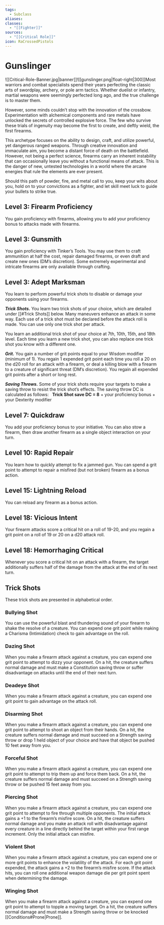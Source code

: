 ```yaml
---
tags:
  - Subclass
aliases: 
classes:
  - "[[Fighter]]"
sources:
  - "[[Critical Role]]"
icon: RaCrossedPistols
---
```

# Gunslinger
![[Critical-Role-Banner.jpg|banner]]![[gunslinger.png|float-right|300]]Most warriors and combat specialists spend their years perfecting the classic arts of swordplay, archery, or pole arm tactics. Whether duelist or infantry, martial weapons were seemingly perfected long ago, and the true challenge is to master them.

However, some minds couldn’t stop with the innovation of the crossbow. Experimentation with alchemical components and rare metals have unlocked the secrets of controlled explosive force. The few who survive these trials of ingenuity may become the first to create, and deftly wield, the first firearms.

This archetype focuses on the ability to design, craft, and utilize powerful, yet dangerous ranged weapons. Through creative innovation and immaculate aim, you become a distant force of death on the battlefield. However, not being a perfect science, firearms carry an inherent instability that can occasionally leave you without a functional means of attack. This is the danger of new, untested technologies in a world where the arcane energies that rule the elements are ever present.

Should this path of powder, fire, and metal call to you, keep your wits about you, hold on to your convictions as a fighter, and let skill meet luck to guide your bullets to strike true.
## Level 3: Firearm Proficiency
You gain proficiency with firearms, allowing you to add your proficiency bonus to attacks made with firearms.
## Level 3: Gunsmith
You gain proficiency with Tinker’s Tools. You may use them to craft ammunition at half the cost, repair damaged firearms, or even draft and create new ones (DM’s discretion). Some extremely experimental and intricate firearms are only available through crafting.
## Level 3: Adept Marksman
You learn to perform powerful trick shots to disable or damage your opponents using your firearms.

**_Trick Shots._** You learn two trick shots of your choice, which are detailed under [[#Trick Shots]] below. Many maneuvers enhance an attack in some way. Each use of a trick shot must be declared before the attack roll is made. You can use only one trick shot per attack.

You learn an additional trick shot of your choice at 7th, 10th, 15th, and 18th level. Each time you learn a new trick shot, you can also replace one trick shot you know with a different one.

**_Grit._** You gain a number of grit points equal to your Wisdom modifier (minimum of 1). You regain 1 expended grit point each time you roll a 20 on the d20 roll for an attack with a firearm, or deal a killing blow with a firearm to a creature of significant threat (DM’s discretion). You regain all expended grit points after a short or long rest.

**_Saving Throws._** Some of your trick shots require your targets to make a saving throw to resist the trick shot’s effects. The saving throw DC is calculated as follows:   **Trick Shot save DC = 8** + your proficiency bonus + your Dexterity modifier

## Level 7: Quickdraw

You add your proficiency bonus to your initiative. You can also stow a firearm, then draw another firearm as a single object interaction on your turn.

## Level 10: Rapid Repair

You learn how to quickly attempt to fix a jammed gun. You can spend a grit point to attempt to repair a misfired (but not broken) firearm as a bonus action.

## Level 15: Lightning Reload

You can reload any firearm as a bonus action.

## Level 18: Vicious Intent

Your firearm attacks score a critical hit on a roll of 19-20, and you regain a grit point on a roll of 19 or 20 on a d20 attack roll.

## Level 18: Hemorrhaging Critical

Whenever you score a critical hit on an attack with a firearm, the target additionally suffers half of the damage from the attack at the end of its next turn.

## Trick Shots
These trick shots are presented in alphabetical order.

### Bullying Shot

You can use the powerful blast and thundering sound of your firearm to shake the resolve of a creature. You can expend one grit point while making a Charisma (Intimidation) check to gain advantage on the roll.

### Dazing Shot

When you make a firearm attack against a creature, you can expend one grit point to attempt to dizzy your opponent. On a hit, the creature suffers normal damage and must make a Constitution saving throw or suffer disadvantage on attacks until the end of their next turn.

### Deadeye Shot

When you make a firearm attack against a creature, you can expend one grit point to gain advantage on the attack roll.

### Disarming Shot

When you make a firearm attack against a creature, you can expend one grit point to attempt to shoot an object from their hands. On a hit, the creature suffers normal damage and must succeed on a Strength saving throw or drop 1 held object of your choice and have that object be pushed 10 feet away from you.

### Forceful Shot

When you make a firearm attack against a creature, you can expend one grit point to attempt to trip them up and force them back. On a hit, the creature suffers normal damage and must succeed on a Strength saving throw or be pushed 15 feet away from you.

### Piercing Shot

When you make a firearm attack against a creature, you can expend one grit point to attempt to fire through multiple opponents. The initial attack gains a +1 to the firearm’s misfire score. On a hit, the creature suffers normal damage and you make an attack roll with disadvantage against every creature in a line directly behind the target within your first range increment. Only the initial attack can misfire.

### Violent Shot

When you make a firearm attack against a creature, you can expend one or more grit points to enhance the volatility of the attack. For each grit point expended, the attack gains a +2 to the firearm’s misfire score. If the attack hits, you can roll one additional weapon damage die per grit point spent when determining the damage.

### Winging Shot

When you make a firearm attack against a creature, you can expend one grit point to attempt to topple a moving target. On a hit, the creature suffers normal damage and must make a Strength saving throw or be knocked [[Conditions#Prone|Prone]].